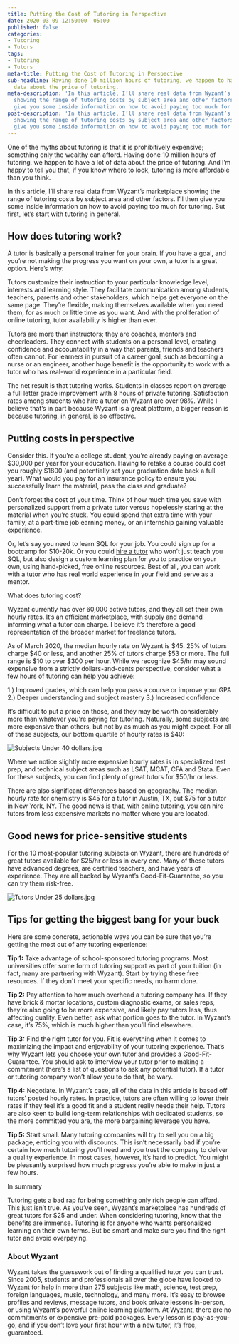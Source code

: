 ```yaml
---
title: Putting the Cost of Tutoring in Perspective
date: 2020-03-09 12:50:00 -05:00
published: false
categories:
- Tutoring
- Tutors
tags:
- Tutoring
- Tutors
meta-title: Putting the Cost of Tutoring in Perspective
sub-headline: Having done 10 million hours of tutoring, we happen to have a lot of
  data about the price of tutoring.
meta-description: 'In this article, I’ll share real data from Wyzant’s marketplace
  showing the range of tutoring costs by subject area and other factors. I’ll then
  give you some inside information on how to avoid paying too much for tutoring. '
post-description: 'In this article, I’ll share real data from Wyzant’s marketplace
  showing the range of tutoring costs by subject area and other factors. I’ll then
  give you some inside information on how to avoid paying too much for tutoring. '
---
```


One of the myths about tutoring is that it is prohibitively expensive; something only the wealthy can afford. Having done 10 million hours of tutoring, we happen to have a lot of data about the price of tutoring. And I’m happy to tell you that, if you know where to look, tutoring is more affordable than you think.

In this article, I’ll share real data from Wyzant’s marketplace showing the range of tutoring costs by subject area and other factors. I’ll then give you some inside information on how to avoid paying too much for tutoring. But first, let’s start with tutoring in general.

## How does tutoring work?

A tutor is basically a personal trainer for your brain. If you have a goal, and you’re not making the progress you want on your own, a tutor is a great option. Here’s why:

Tutors customize their instruction to your particular knowledge level, interests and learning style. They facilitate communication among students, teachers, parents and other stakeholders, which helps get everyone on the same page. They’re flexible, making themselves available when you need them, for as much or little time as you want. And with the proliferation of online tutoring, tutor availability is higher than ever.

Tutors are more than instructors; they are coaches, mentors and cheerleaders. They connect with students on a personal level, creating confidence and accountability in a way that parents, friends and teachers often cannot. For learners in pursuit of a career goal, such as becoming a nurse or an engineer, another huge benefit is the opportunity to work with a tutor who has real-world experience in a particular field.

The net result is that tutoring works. Students in classes report on average a full letter grade improvement with 8 hours of private tutoring. Satisfaction rates among students who hire a tutor on Wyzant are over 98%. While I believe that’s in part because Wyzant is a great platform, a bigger reason is because tutoring, in general, is so effective. 

## Putting costs in perspective 

Consider this. If you’re a college student, you’re already paying on average $30,000 per year for your education. Having to retake a course could cost you roughly $1800 (and potentially set your graduation date back a full year). What would you pay for an insurance policy to ensure you successfully learn the material, pass the class and graduate? 

Don’t forget the cost of your time. Think of how much time you save with personalized support from a private tutor versus hopelessly staring at the material when you’re stuck. You could spend that extra time with your family, at a part-time job earning money, or an internship gaining valuable experience. 

Or, let’s say you need to learn SQL for your job. You could sign up for a bootcamp for $10-20k. Or you could [hire a tutor](https://www.wyzant.com/SQL_tutors.aspx) who won’t just teach you SQL, but also design a custom learning plan for you to practice on your own, using hand-picked, free online resources. Best of all, you can work with a tutor who has real world experience in your field and serve as a mentor. 

What does tutoring cost?

Wyzant currently has over 60,000 active tutors, and they all set their own hourly rates. It’s an efficient marketplace, with supply and demand informing what a tutor can charge. I believe it’s therefore a good representation of the broader market for freelance tutors.

As of March 2020, the median hourly rate on Wyzant is $45. 25% of tutors charge $40 or less, and another 25% of tutors charge $53 or more. The full range is $10 to over $300 per hour. While we recognize $45/hr may sound expensive from a strictly dollars-and-cents perspective, consider what a few hours of tutoring can help you achieve:


1.) Improved grades, which can help you pass a course or improve your GPA
2.) Deeper understanding and subject mastery
3.) Increased confidence

It’s difficult to put a price on those, and they may be worth considerably more than whatever you're paying for tutoring. Naturally, some subjects are more expensive than others, but not by as much as you might expect. For all of these subjects, our bottom quartile of hourly rates is $40:

![Subjects Under 40 dollars.jpg](/blog/uploads/Subjects%20Under%2040%20dollars.jpg)

Where we notice slightly more expensive hourly rates is in specialized test prep, and technical subject areas such as LSAT, MCAT, CFA and Stata. Even for these subjects, you can find plenty of great tutors for $50/hr or less. 

There are also significant differences based on geography. The median hourly rate for chemistry is $45 for a tutor in Austin, TX, but $75 for a tutor in New York, NY. The good news is that, with online tutoring, you can hire tutors from less expensive markets no matter where you are located. 

## Good news for price-sensitive students

For the 10 most-popular tutoring subjects on Wyzant, there are hundreds of great tutors available for $25/hr or less in every one. Many of these tutors have advanced degrees, are certified teachers, and have years of experience. They are all backed by Wyzant’s Good-Fit-Guarantee, so you can try them risk-free. 

![Tutors Under 25 dollars.jpg](/blog/uploads/Tutors%20Under%2025%20dollars.jpg)

## Tips for getting the biggest bang for your buck

Here are some concrete, actionable ways you can be sure that you’re getting the most out of any tutoring experience:

**Tip 1:** Take advantage of school-sponsored tutoring programs. Most universities offer some form of tutoring support as part of your tuition (in fact, many are partnering with Wyzant). Start by trying these free resources. If they don't meet your specific needs, no harm done. 

**Tip 2:** Pay attention to how much overhead a tutoring company has. If they have brick & mortar locations, custom diagnostic exams, or sales reps, they’re also going to be more expensive, and likely pay tutors less, thus affecting quality. Even better, ask what portion goes to the tutor. In Wyzant’s case, it’s 75%, which is much higher than you’ll find elsewhere. 

**Tip 3:** Find the right tutor for you. Fit is everything when it comes to maximizing the impact and enjoyability of your tutoring experience. That’s why Wyzant lets you choose your own tutor and provides a Good-Fit-Guarantee. You should ask to interview your tutor prior to making a commitment (here’s a list of questions to ask any potential tutor). If a tutor or tutoring company won’t allow you to do that, be wary. 

**Tip 4:** Negotiate. In Wyzant’s case, all of the data in this article is based off tutors’ posted hourly rates. In practice, tutors are often willing to lower their rates if they feel it’s a good fit and a student really needs their help. Tutors are also keen to build long-term relationships with dedicated students, so the more committed you are, the more bargaining leverage you have. 

**Tip 5:** Start small. Many tutoring companies will try to sell you on a big package, enticing you with discounts. This isn’t necessarily bad if you’re certain how much tutoring you’ll need and you trust the company to deliver a quality experience. In most cases, however, it’s hard to predict. You might be pleasantly surprised how much progress you’re able to make in just a few hours. 

In summary

Tutoring gets a bad rap for being something only rich people can afford. This just isn’t true. As you’ve seen, Wyzant’s marketplace has hundreds of great tutors for $25 and under. When considering tutoring, know that the benefits are immense. Tutoring is for anyone who wants personalized learning on their own terms. But be smart and make sure you find the right tutor and avoid overpaying. 




### About Wyzant

Wyzant takes the guesswork out of finding a qualified tutor you can trust. Since 2005, students and professionals all over the globe have looked to Wyzant for help in more than 275 subjects like math, science, test prep, foreign languages, music, technology, and many more.  It’s easy to browse profiles and reviews, message tutors, and book private lessons in-person, or using Wyzant’s powerful online learning platform. At Wyzant, there are no commitments or expensive pre-paid packages. Every lesson is pay-as-you-go, and if you don’t love your first hour with a new tutor, it’s free, guaranteed. 